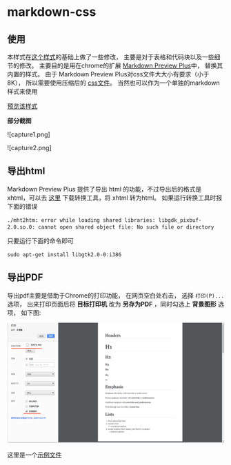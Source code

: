 # markdown-css

## 使用
本样式在[这个样式](https://bitbucket.org/kevinburke/markdowncss)的基础上做了一些修改， 主要是对于表格和代码块以及一些细节的修改。 主要目的是用在chrome的扩展 [Markdown Preview Plus](https://chrome.google.com/webstore/detail/markdown-preview-plus/febilkbfcbhebfnokafefeacimjdckgl?utm_source=chrome-app-launcher-info-dialog)中， 替换其内置的样式。 由于 Markdown Preview Plus对css文件大大小有要求（小于8K）， 所以需要使用压缩后的 [css文件](markdown.min.css)。 当然也可以作为一个单独的markdown样式来使用

[预览该样式](http://zhangjikai.com/markdown-css/)  
  
**部分截图**

![capture1.png]  

![capture2.png]

## 导出html
Markdown Preview Plus 提供了导出 html 的功能，不过导出后的格式是 xhtml，可以去 [这里](https://sourceforge.net/projects/mht2htm/?source=typ_redirect) 下载转换工具，将 xhtml 转为html。 如果运行转换工具时报下面的错误
```
./mht2htm: error while loading shared libraries: libgdk_pixbuf-2.0.so.0: cannot open shared object file: No such file or directory
```
只要运行下面的命令即可
```
sudo apt-get install libgtk2.0-0:i386
```

## 导出PDF
导出pdf主要是借助于Chrome的打印功能， 在网页空白处右击， 选择 `打印(P)...` 选项， 出来打印页面后将 **目标打印机** 改为 **另存为PDF** ，同时勾选上 **背景图形** 选项， 如下图:  
  
![](export_pdf.png)

这里是一个[示例文件](sample.pdf)  

